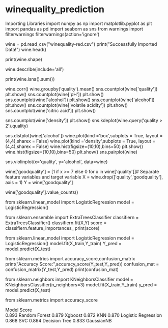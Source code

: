 # winequality_prediction
Importing Libraries
import numpy as np
import matplotlib.pyplot as plt  
import pandas as pd
import seaborn as sns
from warnings import filterwarnings
filterwarnings(action='ignore')

wine = pd.read_csv("winequality-red.csv")
print("Successfully Imported Data!")
wine.head()

print(wine.shape)

wine.describe(include='all')

print(wine.isna().sum())

wine.corr()
wine.groupby('quality').mean()
sns.countplot(wine['quality'])
plt.show()
sns.countplot(wine['pH'])
plt.show()
sns.countplot(wine['alcohol'])
plt.show()
sns.countplot(wine['alcohol'])
plt.show()
sns.countplot(wine['volatile acidity'])
plt.show()
sns.countplot(wine['citric acid'])
plt.show()

sns.countplot(wine['density'])
plt.show()
sns.kdeplot(wine.query('quality > 2').quality)

sns.distplot(wine['alcohol'])
wine.plot(kind ='box',subplots = True, layout =(4,4),sharex = False)
wine.plot(kind ='density',subplots = True, layout =(4,4),sharex = False)
wine.hist(figsize=(10,10),bins=50)
plt.show()
wine.hist(figsize=(10,10),bins=50)
plt.show()
sns.pairplot(wine)


sns.violinplot(x='quality', y='alcohol', data=wine)


wine['goodquality'] = [1 if x >= 7 else 0 for x in wine['quality']]# Separate feature variables and target variable
X = wine.drop(['quality','goodquality'], axis = 1)
Y = wine['goodquality']

wine['goodquality'].value_counts()

from sklearn.linear_model import LogisticRegression
model = LogisticRegression()

from sklearn.ensemble import ExtraTreesClassifier
classifiern = ExtraTreesClassifier()
classifiern.fit(X,Y)
score = classifiern.feature_importances_
print(score)

from sklearn.linear_model import LogisticRegression
model = LogisticRegression()
model.fit(X_train,Y_train)
Y_pred = model.predict(X_test)

from sklearn.metrics import accuracy_score,confusion_matrix
print("Accuracy Score:",accuracy_score(Y_test,Y_pred))
confusion_mat = confusion_matrix(Y_test,Y_pred)
print(confusion_mat)

from sklearn.neighbors import KNeighborsClassifier
model = KNeighborsClassifier(n_neighbors=3)
model.fit(X_train,Y_train)
y_pred = model.predict(X_test)

from sklearn.metrics import accuracy_score



Model
Score	
0.893	Random Forest
0.879	Xgboost
0.872	KNN
0.870	Logistic Regression
0.868	SVC
0.864	Decision Tree
0.833	GaussianNB

